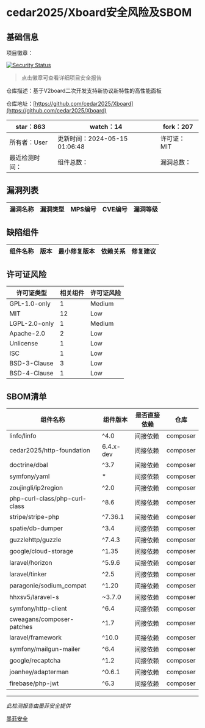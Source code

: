 # cedar2025/Xboard安全风险及SBOM

## 基础信息

项目徽章：

[![Security Status](https://www.murphysec.com/platform3/v31/badge/1790454728444125184.svg)](https://www.murphysec.com/console/report/1731748267798519808/1790454728444125184)

> 点击徽章可查看详细项目安全报告

仓库描述：基于V2board二次开发支持新协议新特性的高性能面板

仓库地址：[https://github.com/cedar2025/Xboard](https://github.com/cedar2025/Xboard)

| star：863 | watch：14 | fork：207 |
| ----------- | -------------- | ------------ |
| 所有者：User | 更新时间：2024-05-15 01:06:48 | 许可证：MIT |
| 最近检测时间： | 组件总数： | 漏洞总数： |




## 漏洞列表

| 漏洞名称 | 漏洞类型 | MPS编号 | CVE编号 | 漏洞等级 |
| ------- | ------ | ------- | ------ | ----- |





## 缺陷组件

| 组件名称 | 版本 | 最小修复版本 | 依赖关系 | 修复建议 |
| -------- | ---- | ------------ | -------- | -------- |





## 许可证风险

| 许可证类型 | 相关组件 | 许可证风险 |
| ---------- | -------- | ---------- |
|GPL-1.0-only|1|Medium|
|MIT|12|Low|
|LGPL-2.0-only|1|Medium|
|Apache-2.0|2|Low|
|Unlicense|1|Low|
|ISC|1|Low|
|BSD-3-Clause|3|Low|
|BSD-4-Clause|1|Low|




## SBOM清单

| 组件名称 | 组件版本 | 是否直接依赖 | 仓库 |
| -------- | -------- | ------------ | ---- |
|linfo/linfo|^4.0|间接依赖|composer|
|cedar2025/http-foundation|6.4.x-dev|间接依赖|composer|
|doctrine/dbal|^3.7|间接依赖|composer|
|symfony/yaml|*|间接依赖|composer|
|zoujingli/ip2region|^2.0|间接依赖|composer|
|php-curl-class/php-curl-class|^8.6|间接依赖|composer|
|stripe/stripe-php|^7.36.1|间接依赖|composer|
|spatie/db-dumper|^3.4|间接依赖|composer|
|guzzlehttp/guzzle|^7.4.3|间接依赖|composer|
|google/cloud-storage|^1.35|间接依赖|composer|
|laravel/horizon|^5.9.6|间接依赖|composer|
|laravel/tinker|^2.5|间接依赖|composer|
|paragonie/sodium_compat|^1.20|间接依赖|composer|
|hhxsv5/laravel-s|~3.7.0|间接依赖|composer|
|symfony/http-client|^6.4|间接依赖|composer|
|cweagans/composer-patches|^1.7|间接依赖|composer|
|laravel/framework|^10.0|间接依赖|composer|
|symfony/mailgun-mailer|^6.4|间接依赖|composer|
|google/recaptcha|^1.2|间接依赖|composer|
|joanhey/adapterman|^0.6.1|间接依赖|composer|
|firebase/php-jwt|^6.3|间接依赖|composer|


------

*此检测报告由墨菲安全提供*

[墨菲安全](www.murphysec.com)